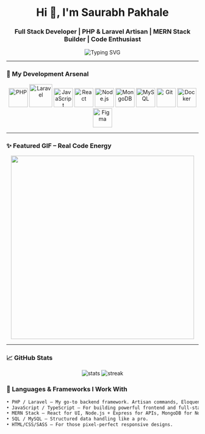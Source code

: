 <h1 align="center">Hi 👋, I'm Saurabh Pakhale</h1>
<h3 align="center">Full Stack Developer | PHP & Laravel Artisan | MERN Stack Builder | Code Enthusiast</h3>

<p align="center">
  <img src="https://readme-typing-svg.demolab.com?font=Fira+Code&weight=500&pause=1000&color=F779C9&center=true&vCenter=true&multiline=true&width=800&lines=Turning+Ideas+Into+Code+One+Line+at+a+Time;Full+Stack+Developer+|+Problem+Solver+|+Fast+Learner;PHP+%7C+Laravel+%7C+MERN+%7C+MySQL+%7C+React+%7C+Node.js" alt="Typing SVG" />
</p>









---

### 🔧 My Development Arsenal

<p align="center">
  <img src="https://cdn.jsdelivr.net/gh/devicons/devicon/icons/php/php-original.svg" width="50" alt="PHP" />
  <img src="https://download.logo.wine/logo/Laravel/Laravel-Logo.wine.png" width="60" alt="Laravel" />
  <img src="https://cdn.jsdelivr.net/gh/devicons/devicon/icons/javascript/javascript-original.svg" width="50" alt="JavaScript" />
  <img src="https://cdn.jsdelivr.net/gh/devicons/devicon/icons/react/react-original.svg" width="50" alt="React" />
  <img src="https://cdn.jsdelivr.net/gh/devicons/devicon/icons/nodejs/nodejs-original.svg" width="50" alt="Node.js" />
  <img src="https://cdn.jsdelivr.net/gh/devicons/devicon/icons/mongodb/mongodb-original.svg" width="50" alt="MongoDB" />
  <img src="https://cdn.jsdelivr.net/gh/devicons/devicon/icons/mysql/mysql-original.svg" width="50" alt="MySQL" />
  <img src="https://cdn.jsdelivr.net/gh/devicons/devicon/icons/git/git-original.svg" width="50" alt="Git" />
  <img src="https://cdn.jsdelivr.net/gh/devicons/devicon/icons/docker/docker-original.svg" width="50" alt="Docker" />
  <img src="https://cdn.jsdelivr.net/gh/devicons/devicon/icons/figma/figma-original.svg" width="50" alt="Figma" />
</p>

---

### ✨ Featured GIF – Real Code Energy

<p align="center">
  <img src="https://media.giphy.com/media/qgQUggAC3Pfv687qPC/giphy.gif" width="480" />
</p>

---


### 📈 GitHub Stats

<p align="center">
  <img src="https://github-readme-stats.vercel.app/api?username=saurabhsp&show_icons=true&theme=radical" alt="stats" />
  <img src="https://github-readme-streak-stats.herokuapp.com/?user=saurabhsp&theme=radical" alt="streak" />
</p>


### 🧠 Languages & Frameworks I Work With

```txt
• PHP / Laravel — My go-to backend framework. Artisan commands, Eloquent ORM, queues, and API routes — love it all.
• JavaScript / TypeScript — For building powerful frontend and full-stack apps.
• MERN Stack — React for UI, Node.js + Express for APIs, MongoDB for NoSQL power.
• SQL / MySQL — Structured data handling like a pro.
• HTML/CSS/SASS — For those pixel-perfect responsive designs.
